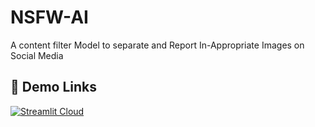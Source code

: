 # NSFW-AI
A content filter Model to separate and Report In-Appropriate Images on Social Media
## 🔗 Demo Links
[![Streamlit Cloud](https://img.shields.io/badge/Streamlit-Demo-red?style=for-the-badge&)](https://share.streamlit.io/shashankanand13monu/nsfw-ai/app.py)
